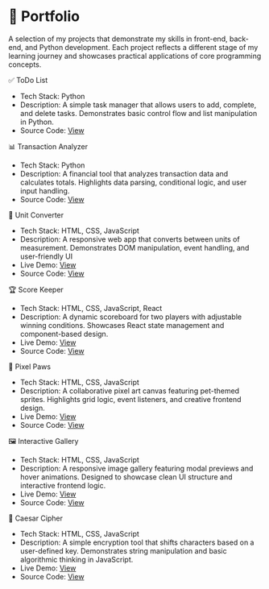 # 📁 Portfolio

A selection of my projects that demonstrate my skills in front-end, back-end, and Python development. Each project reflects a different stage of my learning journey and showcases practical applications of core programming concepts.


✅ ToDo List
- Tech Stack: Python
- Description: A simple task manager that allows users to add, complete, and delete tasks. Demonstrates basic control flow and list manipulation in Python.  
- Source Code: [View](https://mimo.org/web/shared/6947703)  


📊 Transaction Analyzer
- Tech Stack: Python
- Description: A financial tool that analyzes transaction data and calculates totals. Highlights data parsing, conditional logic, and user input handling.  
- Source Code: [View](https://mimo.org/web/shared/6984545)  


🔄 Unit Converter
- Tech Stack: HTML, CSS, JavaScript
- Description: A responsive web app that converts between units of measurement. Demonstrates DOM manipulation, event handling, and user-friendly UI
- Live Demo: [View](https://c2f5gb.mimo.run/index.html)
- Source Code: [View](https://mimo.org/web/shared/6419992)  


🏆 Score Keeper
- Tech Stack: HTML, CSS, JavaScript, React
- Description: A dynamic scoreboard for two players with adjustable winning conditions. Showcases React state management and component-based design.  
- Live Demo: [View](https://tsae0v.mimo.run/)
- Source Code: [View](https://mimo.org/web/shared/6667891)  


🐾 Pixel Paws
- Tech Stack: HTML, CSS, JavaScript
- Description: A collaborative pixel art canvas featuring pet-themed sprites. Highlights grid logic, event listeners, and creative frontend design.  
- Live Demo: [View](https://tzp4ra.mimo.run/index.html)
- Source Code: [View](https://mimo.org/web/shared/6626147)  


🖼️ Interactive Gallery  
- Tech Stack: HTML, CSS, JavaScript
- Description:  A responsive image gallery featuring modal previews and hover animations. Designed to showcase clean UI structure and interactive frontend logic.  
- Live Demo: [View](https://mrd8ao.mimo.run/index.html)
- Source Code: [View](https://mimo.org/web/shared/6426645)

🔐 Caesar Cipher  
- Tech Stack: HTML, CSS, JavaScript
- Description: A simple encryption tool that shifts characters based on a user-defined key. Demonstrates string manipulation and basic algorithmic thinking in JavaScript.  
- Live Demo: [View](https://dp8f5n.mimo.run/index.html)
- Source Code: [View](https://mimo.org/web/shared/6555381)





